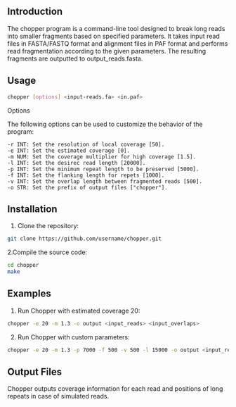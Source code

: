 ## <a name="intro"></a>Introduction

The chopper program is a command-line tool designed to break long reads into smaller fragments based on specified parameters. It takes input read files in FASTA/FASTQ format and alignment files in PAF format and performs read fragmentation according to the given parameters. The resulting fragments are outputted to output_reads.fasta. 

## <a name="use"></a>Usage

```sh
chopper [options] <input-reads.fa> <in.paf>
```

Options

The following options can be used to customize the behavior of the program:

    -r INT: Set the resolution of local coverage [50].
    -e INT: Set the estimated coverage [0].
    -m NUM: Set the coverage multiplier for high coverage [1.5].
    -l INT: Set the desirec read length [20000].
    -p INT: Set the minimum repeat length to be preserved [5000].
    -f INT: Set the flanking length for repets [1000].
    -v INT: Set the overlap length between fragmented reads [500].
    -o STR: Set the prefix of output files ["chopper"].

## <a name="install"></a>Installation

1. Clone the repository:
```sh
git clone https://github.com/username/chopper.git
```

2.Compile the source code:
```sh
cd chopper
make
```

## <a name="examples"></a>Examples

1. Run Chopper with estimated coverage 20:
```sh
chopper -e 20 -m 1.3 -o output <input_reads> <input_overlaps>
```

2. Run Chopper with custom parameters:
```sh
chopper -e 20 -m 1.3 -p 7000 -f 500 -v 500 -l 15000 -o output <input_reads> <input_overlaps>
```

## <a name="output"></a>Output Files
Chopper outputs coverage information for each read and positions of long repeats in case of simulated reads.
